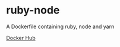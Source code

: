 # ruby-node
A Dockerfile containing ruby, node and yarn

[Docker Hub](https://hub.docker.com/r/nacanori/ruby-node/)


